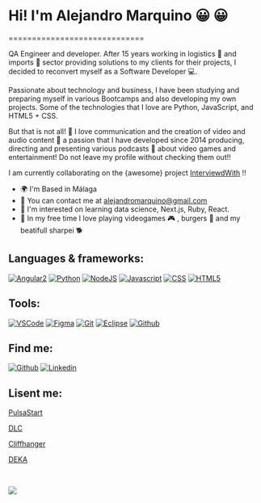 # Hi! I'm Alejandro Marquino :grinning: :grinning: 
=============================

QA Engineer and developer. After 15 years working in logistics :articulated_lorry: and imports :ship: sector providing solutions to my clients for their projects, I decided to reconvert myself as a Software Developer :computer:. 

Passionate about technology and business, I have been studying and preparing myself in various Bootcamps and also developing my own projects. Some of the technologies that I love are Python, JavaScript, and HTML5 + CSS.

But that is not all! :tada: I love communication and the creation of video and audio content :movie_camera: a passion that I have developed since 2014 producing, directing and presenting various podcasts :microphone: about video games and entertainment! Do not leave my profile without checking them out!!


I am currently collaborating on the {awesome} project [InterviewdWith](https://www.interviewedwith.com/) !! 

* :earth_africa: I'm Based in Málaga 
* :incoming_envelope: You can contact me at [alejandromarquino@gmail.com](mailto:alejandromarquino@gmail.com)
*  🧠  I'm interested on learning data science, Next.js, Ruby, React. 
*  :confetti_ball: In my free time I love playing videogames :video_game: , burgers :hamburger: and my beatifull sharpei :dog2:

## Languages & frameworks:
[![Angular2](https://img.shields.io/badge/Angular-DD0031?style=for-the-badge&logo=angular&logoColor=white)]()
[![Python](https://img.shields.io/badge/Python-3776AB?style=for-the-badge&logo=Python&logoColor=white)]()
[![NodeJS](https://img.shields.io/badge/NodeJS-339933?style=for-the-badge&logo=nodedotjs&logoColor=white&labelColor=101010)]()
[![Javascript](https://img.shields.io/badge/Javascript-F7DF1E?style=for-the-badge&logo=Javascript&logoColor=black)]()
[![CSS](https://img.shields.io/badge/CSS3-1572B6?style=for-the-badge&logo=css3&logoColor=white)]()
[![HTML5](https://img.shields.io/badge/HTML5-E34F26?style=for-the-badge&logo=html5&logoColor=white)]()

## Tools:
[![VSCode](https://img.shields.io/badge/vscode-007ACC?style=for-the-badge&logo=vscode&logoColor=white)]()
[![Figma](https://img.shields.io/badge/Figma-5FDED7?style=for-the-badge&logo=Figma&logoColor=black)]()
[![Git](https://img.shields.io/badge/git-F05032?style=for-the-badge&logo=git&logoColor=white)]()
[![Eclipse](https://img.shields.io/badge/Eclipse-2C2255?style=for-the-badge&logo=eclipse&logoColor=white)]()
[![Github](https://img.shields.io/badge/github-181717?style=for-the-badge&logo=github&logoColor=white)]()

## Find me:
[![Github](https://img.shields.io/badge/github-181717?style=for-the-badge&logo=Github&logoColor=white)](https://github.com/AlejandroMarquino)
[![Linkedin](https://img.shields.io/badge/Linkedin-0A66C2?style=for-the-badge&logo=linkedin&logoColor=white)](https://www.linkedin.com/in/alejandromarquinofernandez/)

## Lisent me:
[PulsaStart](https://cuonda.com/pulsa-start)

[DLC](https://emilcar.fm/podcast/dlc)

[Cliffhanger](https://cuonda.com/cliffhanger)

[DEKA](https://podcasts.apple.com/es/podcast/deka/id1607655925)

</br>

<a href="https://github.com/AlejandroMarquino/github-readme-stats"><img align="Left" src="https://github-readme-stats.vercel.app/api/top-langs/?username=AlejandroMarquino&layout=compact&theme=buefy&hide_border=true" /></a>

